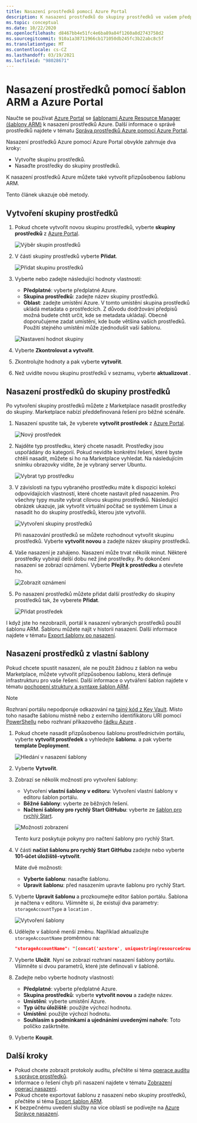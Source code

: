 ```yaml
---
title: Nasazení prostředků pomocí Azure Portal
description: K nasazení prostředků do skupiny prostředků ve vašem předplatném použijte Azure Portal a správu prostředků Azure.
ms.topic: conceptual
ms.date: 10/22/2020
ms.openlocfilehash: d8467bb4e51fc4e6ba89a84f1260a8d2743758d2
ms.sourcegitcommit: 910a1a38711966cb171050db245fc3b22abc8c5f
ms.translationtype: MT
ms.contentlocale: cs-CZ
ms.lasthandoff: 03/19/2021
ms.locfileid: "98028671"
---
```

# <a name="deploy-resources-with-arm-templates-and-azure-portal"></a>Nasazení prostředků pomocí šablon ARM a Azure Portal

Naučte se používat [Azure Portal](https://portal.azure.com) se [šablonami Azure Resource Manager (šablony ARM)](overview.md) k nasazení prostředků Azure. Další informace o správě prostředků najdete v tématu [Správa prostředků Azure pomocí Azure Portal](../management/manage-resources-portal.md).

Nasazení prostředků Azure pomocí Azure Portal obvykle zahrnuje dva kroky:

- Vytvořte skupinu prostředků.
- Nasaďte prostředky do skupiny prostředků.

K nasazení prostředků Azure můžete také vytvořit přizpůsobenou šablonu ARM.

Tento článek ukazuje obě metody.

## <a name="create-a-resource-group"></a>Vytvoření skupiny prostředků

1. Pokud chcete vytvořit novou skupinu prostředků, vyberte **skupiny prostředků** z [Azure Portal](https://portal.azure.com).

   ![Výběr skupin prostředků](./media/deploy-portal/select-resource-groups.png)

1. V části skupiny prostředků vyberte **Přidat**.

   ![Přidat skupinu prostředků](./media/deploy-portal/add-resource-group.png)

1. Vyberte nebo zadejte následující hodnoty vlastností:

    - **Předplatné**: vyberte předplatné Azure.
    - **Skupina prostředků**: zadejte název skupiny prostředků.
    - **Oblast**: zadejte umístění Azure. V tomto umístění skupina prostředků ukládá metadata o prostředcích. Z důvodu dodržování předpisů možná budete chtít určit, kde se metadata ukládají. Obecně doporučujeme zadat umístění, kde bude většina vašich prostředků. Použití stejného umístění může zjednodušit vaši šablonu.

   ![Nastavení hodnot skupiny](./media/deploy-portal/set-group-properties.png)

1. Vyberte **Zkontrolovat a vytvořit**.
1. Zkontrolujte hodnoty a pak vyberte **vytvořit**.
1. Než uvidíte novou skupinu prostředků v seznamu, vyberte **aktualizovat** .

## <a name="deploy-resources-to-a-resource-group"></a>Nasazení prostředků do skupiny prostředků

Po vytvoření skupiny prostředků můžete z Marketplace nasadit prostředky do skupiny. Marketplace nabízí předdefinovaná řešení pro běžné scénáře.

1. Nasazení spustíte tak, že vyberete **vytvořit prostředek** z [Azure Portal](https://portal.azure.com).

   ![Nový prostředek](./media/deploy-portal/new-resources.png)

1. Najděte typ prostředku, který chcete nasadit. Prostředky jsou uspořádány do kategorií. Pokud nevidíte konkrétní řešení, které byste chtěli nasadit, můžete si ho na Marketplace vyhledat. Na následujícím snímku obrazovky vidíte, že je vybraný server Ubuntu.

   ![Vybrat typ prostředku](./media/deploy-portal/select-resource-type.png)

1. V závislosti na typu vybraného prostředku máte k dispozici kolekci odpovídajících vlastností, které chcete nastavit před nasazením. Pro všechny typy musíte vybrat cílovou skupinu prostředků. Následující obrázek ukazuje, jak vytvořit virtuální počítač se systémem Linux a nasadit ho do skupiny prostředků, kterou jste vytvořili.

   ![Vytvoření skupiny prostředků](./media/deploy-portal/select-existing-group.png)

   Při nasazování prostředků se můžete rozhodnout vytvořit skupinu prostředků. Vyberte **vytvořit novou** a zadejte název skupiny prostředků.

1. Vaše nasazení je zahájeno. Nasazení může trvat několik minut. Některé prostředky vybírají delší dobu než jiné prostředky. Po dokončení nasazení se zobrazí oznámení. Vyberte **Přejít k prostředku** a otevřete ho.

   ![Zobrazit oznámení](./media/deploy-portal/view-notification.png)

1. Po nasazení prostředků můžete přidat další prostředky do skupiny prostředků tak, že vyberete **Přidat**.

   ![Přidat prostředek](./media/deploy-portal/add-resource.png)

I když jste ho nezobrazili, portál k nasazení vybraných prostředků použil šablonu ARM. Šablonu můžete najít v historii nasazení. Další informace najdete v tématu [Export šablony po nasazení](export-template-portal.md#export-template-after-deployment).

## <a name="deploy-resources-from-custom-template"></a>Nasazení prostředků z vlastní šablony

Pokud chcete spustit nasazení, ale ne použít žádnou z šablon na webu Marketplace, můžete vytvořit přizpůsobenou šablonu, která definuje infrastrukturu pro vaše řešení. Další informace o vytváření šablon najdete v tématu [pochopení struktury a syntaxe šablon ARM](template-syntax.md).

> [!NOTE]
> Rozhraní portálu nepodporuje odkazování na [tajný kód z Key Vault](key-vault-parameter.md). Místo toho nasaďte šablonu místně nebo z externího identifikátoru URI pomocí [PowerShellu](deploy-powershell.md) nebo rozhraní příkazového [řádku Azure](deploy-cli.md) .

1. Pokud chcete nasadit přizpůsobenou šablonu prostřednictvím portálu, vyberte **vytvořit prostředek** a vyhledejte **šablonu**. a pak vyberte **template Deployment**.

   ![Hledání v nasazení šablony](./media/deploy-portal/search-template.png)

1. Vyberte **Vytvořit**.
1. Zobrazí se několik možností pro vytvoření šablony:

    - Vytvoření **vlastní šablony v editoru**: Vytvoření vlastní šablony v editoru šablon portálu.
    - **Běžné šablony**: vyberte ze běžných řešení.
    - **Načtení šablony pro rychlý Start GitHubu**: vyberte ze [šablon pro rychlý Start](https://azure.microsoft.com/resources/templates/).

   ![Možnosti zobrazení](./media/deploy-portal/see-options.png)

    Tento kurz poskytuje pokyny pro načtení šablony pro rychlý Start.

1. V části **načíst šablonu pro rychlý Start GitHubu** zadejte nebo vyberte **101-účet úložiště-vytvořit**.

    Máte dvě možnosti:

    - **Vyberte šablonu**: nasaďte šablonu.
    - **Upravit šablonu**: před nasazením upravte šablonu pro rychlý Start.

1. Vyberte **Upravit šablonu** a prozkoumejte editor šablon portálu. Šablona je načtena v editoru. Všimněte si, že existují dva parametry: `storageAccountType` a `location` .

   ![Vytvoření šablony](./media/deploy-portal/show-json.png)

1. Udělejte v šabloně menší změnu. Například aktualizujte `storageAccountName` proměnnou na:

    ```json
    "storageAccountName": "[concat('azstore', uniquestring(resourceGroup().id))]"
    ```

1. Vyberte **Uložit**. Nyní se zobrazí rozhraní nasazení šablony portálu. Všimněte si dvou parametrů, které jste definovali v šabloně.
1. Zadejte nebo vyberte hodnoty vlastností:

    - **Předplatné**: vyberte předplatné Azure.
    - **Skupina prostředků**: vyberte **vytvořit novou** a zadejte název.
    - **Umístění**: vyberte umístění Azure.
    - **Typ účtu úložiště**: použijte výchozí hodnotu.
    - **Umístění**: použijte výchozí hodnotu.
    - **Souhlasím s podmínkami a ujednáními uvedenými nahoře**: Toto políčko zaškrtněte.

1. Vyberte **Koupit**.

## <a name="next-steps"></a>Další kroky

- Pokud chcete zobrazit protokoly auditu, přečtěte si téma [operace auditu s správce prostředků](../management/view-activity-logs.md).
- Informace o řešení chyb při nasazení najdete v tématu [Zobrazení operací nasazení](deployment-history.md).
- Pokud chcete exportovat šablonu z nasazení nebo skupiny prostředků, přečtěte si téma [Export šablon ARM](export-template-portal.md).
- K bezpečnému uvedení služby na více oblastí se podívejte na [Azure Správce nasazení](deployment-manager-overview.md).
